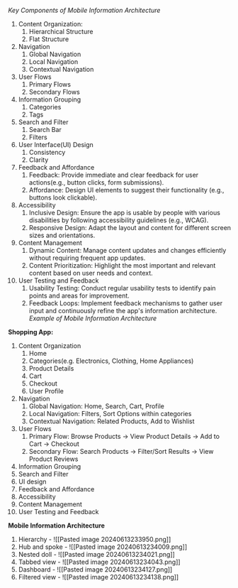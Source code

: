 *Key Components of Mobile Information Architecture*
1. Content Organization:
	1. Hierarchical Structure
	2. Flat Structure
2. Navigation
	1. Global Navigation
	2. Local Navigation
	3. Contextual Navigation
3. User Flows
	1. Primary Flows
	2. Secondary Flows
4. Information Grouping
	1. Categories
	2. Tags
5. Search and Filter
	1. Search Bar
	2. Filters
6. User Interface(UI) Design
	1. Consistency
	2. Clarity
7. Feedback and Affordance
	1. Feedback: Provide immediate and clear feedback for user actions(e.g., button clicks, form submissions).
	2. Affordance: Design UI elements to suggest their functionality (e.g., buttons look clickable).
8. Accessibility
	1. Inclusive Design: Ensure the app is usable by people with various disabilities by following accessibility guidelines (e.g., WCAG).
	2. Responsive Design: Adapt the layout and content for different screen sizes and orientations.
9. Content Management
	1. Dynamic Content: Manage content updates and changes efficiently without requiring frequent app updates.
	2. Content Prioritization: Highlight the most important and relevant content based on user needs and context.
10. User Testing and Feedback
	1. Usability Testing: Conduct regular usability tests to identify pain points and areas for improvement.
	2. Feedback Loops: Implement feedback mechanisms to gather user input and continuously refine the app's information architecture.
*Example of Mobile Information Architecture*

**Shopping App:**

1. Content Organization
	1. Home
	2. Categories(e.g. Electronics, Clothing, Home Appliances)
	3. Product Details
	4. Cart
	5. Checkout
	6. User Profile
2. Navigation
	1. Global Navigation: Home, Search, Cart, Profile
	2. Local Navigation: Filters, Sort Options within categories
	3. Contextual Navigation: Related Products, Add to Wishlist
3. User Flows
	1.  Primary Flow: Browse Products -> View Product Details -> Add to Cart -> Checkout
	2. Secondary Flow: Search  Products -> Filter/Sort Results -> View Product Reviews
4. Information Grouping
5. Search and Filter
6. UI design
7. Feedback and Affordance
8.  Accessibility
9. Content Management
10. User Testing and Feedback








**Mobile Information Architecture**
1. Hierarchy - ![[Pasted image 20240613233950.png]]
2. Hub and spoke - ![[Pasted image 20240613234009.png]]
3. Nested doll - ![[Pasted image 20240613234021.png]]
4. Tabbed view - ![[Pasted image 20240613234043.png]]
5. Dashboard - ![[Pasted image 20240613234127.png]]
6. Filtered view - ![[Pasted image 20240613234138.png]]